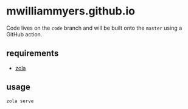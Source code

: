 # mwilliammyers.github.io

Code lives on the `code` branch and will be built onto the `master` using a GitHub action.

## requirements

- [zola](www.getzola.org)

## usage

```bash
zola serve
```
